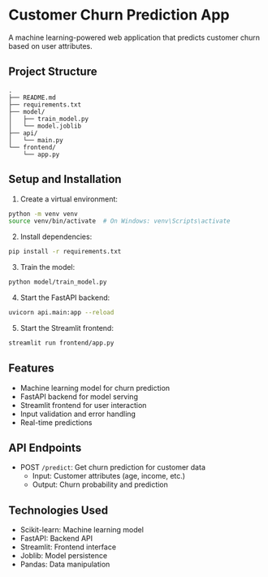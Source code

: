 # Customer Churn Prediction App

A machine learning-powered web application that predicts customer churn based on user attributes.

## Project Structure

```
.
├── README.md
├── requirements.txt
├── model/
│   ├── train_model.py
│   └── model.joblib
├── api/
│   └── main.py
└── frontend/
    └── app.py
```

## Setup and Installation

1. Create a virtual environment:
```bash
python -m venv venv
source venv/bin/activate  # On Windows: venv\Scripts\activate
```

2. Install dependencies:
```bash
pip install -r requirements.txt
```

3. Train the model:
```bash
python model/train_model.py
```

4. Start the FastAPI backend:
```bash
uvicorn api.main:app --reload
```

5. Start the Streamlit frontend:
```bash
streamlit run frontend/app.py
```

## Features

- Machine learning model for churn prediction
- FastAPI backend for model serving
- Streamlit frontend for user interaction
- Input validation and error handling
- Real-time predictions

## API Endpoints

- POST `/predict`: Get churn prediction for customer data
  - Input: Customer attributes (age, income, etc.)
  - Output: Churn probability and prediction

## Technologies Used

- Scikit-learn: Machine learning model
- FastAPI: Backend API
- Streamlit: Frontend interface
- Joblib: Model persistence
- Pandas: Data manipulation 